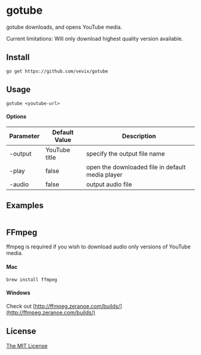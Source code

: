# gotube

gotube downloads, and opens YouTube media.

Current limitations: Will only download highest quality version available.

## Install

```
go get https://github.com/vevix/gotube
```

## Usage

```
gotube <youtube-url>
```

#### Options

| Parameter | Default Value | Description |
|-----------|---------------|-------------|
| -output   | YouTube title | specify the output file name |
| -play     | false         | open the downloaded file in default media player |
| -audio    | false         | output audio file |

## Examples

```

```

## FFmpeg

ffmpeg is required if you wish to download audio only versions of YouTube media.

#### Mac

`brew install ffmpeg`

#### Windows

Check out [http://ffmpeg.zeranoe.com/builds/](http://ffmpeg.zeranoe.com/builds/)

## License

[The MIT License](https://github.com/vevix/gotube/blob/master/LICENSE.md)
